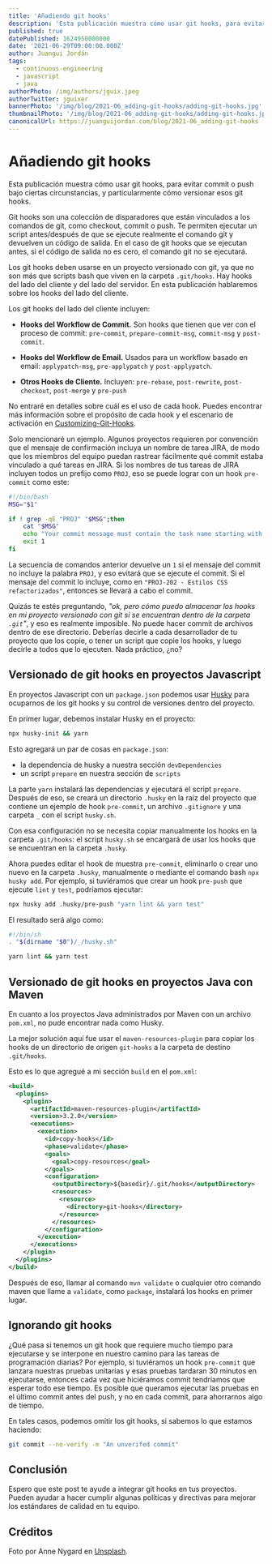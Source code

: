 ```yaml
---
title: 'Añadiendo git hooks'
description: 'Esta publicación muestra cómo usar git hooks, para evitar commit o push bajo ciertas circunstancias, y particularmente cómo versionar esos git hooks.'
published: true
datePublished: 1624950000000
date: '2021-06-29T09:00:00.000Z'
author: Juangui Jordán
tags:
  - continuous-engineering
  - javascript
  - java
authorPhoto: /img/authors/jguix.jpeg
authorTwitter: jguixer
bannerPhoto: '/img/blog/2021-06_adding-git-hooks/adding-git-hooks.jpg'
thumbnailPhoto: '/img/blog/2021-06_adding-git-hooks/adding-git-hooks.jpg'
canonicalUrl: https://juanguijordan.com/blog/2021-06_adding-git-hooks
---
```


# Añadiendo git hooks

Esta publicación muestra cómo usar git hooks, para evitar commit o push bajo ciertas circunstancias, y particularmente cómo versionar esos git hooks.

Git hooks son una colección de disparadores que están vinculados a los comandos de git, como checkout, commit o push. Te permiten ejecutar un script antes/después de que se ejecute realmente el comando git y devuelven un código de salida. En el caso de git hooks que se ejecutan antes, si el código de salida no es cero, el comando git no se ejecutará.

Los git hooks deben usarse en un proyecto versionado con git, ya que no son más que scripts bash que viven en la carpeta `.git/hooks`. Hay hooks del lado del cliente y del lado del servidor. En esta publicación hablaremos sobre los hooks del lado del cliente.

Los git hooks del lado del cliente incluyen:

- **Hooks del Workflow de Commit.** Son hooks que tienen que ver con el proceso de commit: `pre-commit`, `prepare-commit-msg`, `commit-msg` y `post-commit`.

- **Hooks del Workflow de Email.** Usados para un workflow basado en email: `applypatch-msg`, `pre-applypatch` y `post-applypatch`.

- **Otros Hooks de Cliente.** Incluyen: `pre-rebase`, `post-rewrite`, `post-checkout`, `post-merge` y `pre-push`

No entraré en detalles sobre cuál es el uso de cada hook. Puedes encontrar más información sobre el propósito de cada hook y el escenario de activación en [Customizing-Git-Hooks](https://git-scm.com/book/en/v2/Customizing-Git-Git-Hooks).

Solo mencionaré un ejemplo. Algunos proyectos requieren por convención que el mensaje de confirmación incluya un nombre de tarea JIRA, de modo que los miembros del equipo puedan rastrear fácilmente qué commit estaba vinculado a qué tareas en JIRA. Si los nombres de tus tareas de JIRA incluyen todos un prefijo como `PROJ`, eso se puede lograr con un hook `pre-commit` como este:

```sh
#!/bin/bash
MSG="$1"

if ! grep -qE "PROJ" "$MSG";then
    cat "$MSG"
    echo "Your commit message must contain the task name starting with 'PROJ'"
    exit 1
fi
```

La secuencia de comandos anterior devuelve un `1` si el mensaje del commit no incluye la palabra `PROJ`, y eso evitará que se ejecute el commit. Si el mensaje del commit lo incluye, como en `"PROJ-202 - Estilos CSS refactorizados"`, entonces se llevará a cabo el commit.

Quizás te estés preguntando, _"ok, pero cómo puedo almacenar los hooks en mi proyecto versionado con git si se encuentran dentro de la carpeta `.git`"_, y eso es realmente imposible. No puede hacer commit de archivos dentro de ese directorio. Deberías decirle a cada desarrollador de tu proyecto que los copie, o tener un script que copie los hooks, y luego decirle a todos que lo ejecuten. Nada práctico, ¿no?

## Versionado de git hooks en proyectos Javascript

En proyectos Javascript con un `package.json` podemos usar [Husky](https://typicode.github.io/husky) para ocuparnos de los git hooks y su control de versiones dentro del proyecto.

En primer lugar, debemos instalar Husky en el proyecto:

```sh
npx husky-init && yarn
```

Esto agregará un par de cosas en `package.json`:

- la dependencia de husky a nuestra sección `devDependencies`
- un script `prepare` en nuestra sección de `scripts`

La parte `yarn` instalará las dependencias y ejecutará el script `prepare`. Después de eso, se creará un directorio `.husky` en la raíz del proyecto que contiene un ejemplo de hook `pre-commit`, un archivo `.gitignore` y una carpeta `_` con el script `husky.sh`.

Con esa configuración no se necesita copiar manualmente los hooks en la carpeta `.git/hooks`: el script `husky.sh` se encargará de usar los hooks que se encuentran en la carpeta `.husky`.

Ahora puedes editar el hook de muestra `pre-commit`, eliminarlo o crear uno nuevo en la carpeta `.husky`, manualmente o mediante el comando bash `npx husky add`. Por ejemplo, si tuviéramos que crear un hook `pre-push` que ejecute `lint` y `test`, podríamos ejecutar:

```sh
npx husky add .husky/pre-push "yarn lint && yarn test"
```

El resultado será algo como:

```sh
#!/bin/sh
. "$(dirname "$0")/_/husky.sh"

yarn lint && yarn test

```

## Versionado de git hooks en proyectos Java con Maven

En cuanto a los proyectos Java administrados por Maven con un archivo `pom.xml`, no pude encontrar nada como Husky.

La mejor solución aquí fue usar el `maven-resources-plugin` para copiar los hooks de un directorio de origen `git-hooks` a la carpeta de destino `.git/hooks`.

Esto es lo que agregué a mi sección `build` en el `pom.xml`:

```xml
<build>
  <plugins>
    <plugin>
      <artifactId>maven-resources-plugin</artifactId>
      <version>3.2.0</version>
      <executions>
        <execution>
          <id>copy-hooks</id>
          <phase>validate</phase>
          <goals>
            <goal>copy-resources</goal>
          </goals>
          <configuration>
            <outputDirectory>${basedir}/.git/hooks</outputDirectory>
            <resources>
              <resource>
                <directory>git-hooks</directory>
              </resource>
            </resources>
          </configuration>
        </execution>
      </executions>
    </plugin>
  </plugins>
</build>
```

Después de eso, llamar al comando `mvn validate` o cualquier otro comando maven que llame a `validate`, como `package`, instalará los hooks en primer lugar.

## Ignorando git hooks

¿Qué pasa si tenemos un git hook que requiere mucho tiempo para ejecutarse y se interpone en nuestro camino para las tareas de programación diarias? Por ejemplo, si tuviéramos un hook `pre-commit` que lanzara nuestras pruebas unitarias y esas pruebas tardaran 30 minutos en ejecutarse, entonces cada vez que hiciéramos commit tendríamos que esperar todo ese tiempo. Es posible que queramos ejecutar las pruebas en el último commit antes del push, y no en cada commit, para ahorrarnos algo de tiempo.

En tales casos, podemos omitir los git hooks, si sabemos lo que estamos haciendo:

```sh
git commit --no-verify -m "An unverifed commit"
```

## Conclusión

Espero que este post te ayude a integrar git hooks en tus proyectos. Pueden ayudar a hacer cumplir algunas políticas y directivas para mejorar los estándares de calidad en tu equipo.

## Créditos

Foto por Anne Nygard en [Unsplash](https://unsplash.com/).
